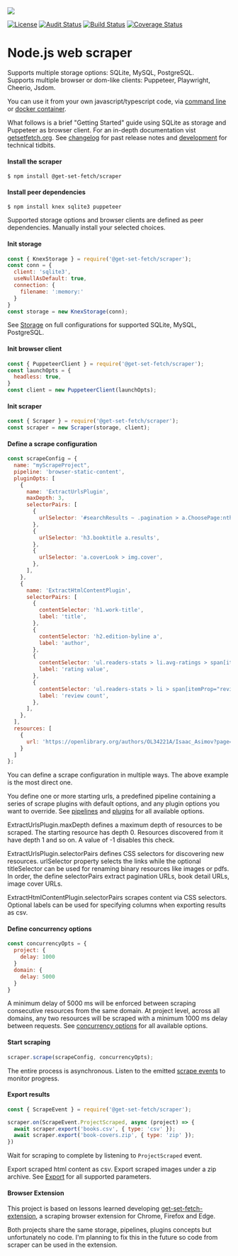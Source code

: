 <img src="https://get-set-fetch.github.io/get-set-fetch/logo.png">

[![License](https://img.shields.io/badge/license-MIT-brightgreen.svg?style=flat)](https://github.com/get-set-fetch/scraper/blob/main/LICENSE)
[![Audit Status](https://github.com/get-set-fetch/scraper/workflows/audit/badge.svg)](https://github.com/get-set-fetch/scraper/actions?query=workflow%3Aaudit)
[![Build Status](https://github.com/get-set-fetch/scraper/workflows/test/badge.svg)](https://github.com/get-set-fetch/scraper/actions?query=workflow%3Atest)
[![Coverage Status](https://coveralls.io/repos/github/get-set-fetch/scraper/badge.svg?branch=main)](https://coveralls.io/github/get-set-fetch/scraper?branch=main)

# Node.js web scraper

Supports multiple storage options: SQLite, MySQL, PostgreSQL.  
Supports multiple browser or dom-like clients: Puppeteer, Playwright, Cheerio, Jsdom. 

You can use it from your own javascript/typescript code, via [command line](https://www.getsetfetch.org/node/command-line.html) or [docker container](https://www.getsetfetch.org/node/docker.html).

What follows is a brief "Getting Started" guide using SQLite as storage and Puppeteer as browser client. For an in-depth documentation vist [getsetfetch.org](https://www.getsetfetch.org). See [changelog](changelog.md) for past release notes and [development](development.md) for technical tidbits.

#### Install the scraper
```
$ npm install @get-set-fetch/scraper
```

#### Install peer dependencies
```
$ npm install knex sqlite3 puppeteer
```
Supported storage options and browser clients are defined as peer dependencies. Manually install your selected choices.

#### Init storage
```js
const { KnexStorage } = require('@get-set-fetch/scraper');
const conn = {
  client: 'sqlite3',
  useNullAsDefault: true,
  connection: {
    filename: ':memory:'
  }
}
const storage = new KnexStorage(conn);
```
See [Storage](https://www.getsetfetch.org/node/storage.html) on full configurations for supported SQLite, MySQL, PostgreSQL.

#### Init browser client
```js
const { PuppeteerClient } = require('@get-set-fetch/scraper');
const launchOpts = {
  headless: true,
}
const client = new PuppeteerClient(launchOpts);
```

#### Init scraper
```js
const { Scraper } = require('@get-set-fetch/scraper');
const scraper = new Scraper(storage, client);
```

#### Define a scrape configuration
```js
const scrapeConfig = {
  name: "myScrapeProject",
  pipeline: 'browser-static-content',
  pluginOpts: [
    {
      name: 'ExtractUrlsPlugin',
      maxDepth: 3,
      selectorPairs: [
        {
          urlSelector: '#searchResults ~ .pagination > a.ChoosePage:nth-child(2)',
        },
        {
          urlSelector: 'h3.booktitle a.results',
        },
        {
          urlSelector: 'a.coverLook > img.cover',
        },
      ],
    },
    {
      name: 'ExtractHtmlContentPlugin',
      selectorPairs: [
        {
          contentSelector: 'h1.work-title',
          label: 'title',
        },
        {
          contentSelector: 'h2.edition-byline a',
          label: 'author',
        },
        {
          contentSelector: 'ul.readers-stats > li.avg-ratings > span[itemProp="ratingValue"]',
          label: 'rating value',
        },
        {
          contentSelector: 'ul.readers-stats > li > span[itemProp="reviewCount"]',
          label: 'review count',
        },
      ],
    },
  ],
  resources: [
    {
      url: 'https://openlibrary.org/authors/OL34221A/Isaac_Asimov?page=1'
    }
  ]
};
```
You can define a scrape configuration in multiple ways. The above example is the most direct one.

You define one or more starting urls, a predefined pipeline containing a series of scrape plugins with default options, and any plugin options you want to override. See [pipelines](https://www.getsetfetch.org/node/pipelines.html) and [plugins](https://www.getsetfetch.org/node/plugins.html) for all available options.

ExtractUrlsPlugin.maxDepth defines a maximum depth of resources to be scraped. The starting resource has depth 0. Resources discovered from it have depth 1 and so on. A value of -1 disables this check.

ExtractUrlsPlugin.selectorPairs defines CSS selectors for discovering new resources. urlSelector property selects the links while the optional titleSelector can be used for renaming binary resources like images or pdfs. In order, the define selectorPairs extract pagination URLs, book detail URLs, image cover URLs.

ExtractHtmlContentPlugin.selectorPairs scrapes content via CSS selectors. Optional labels can be used for specifying columns when exporting results as csv.

#### Define concurrency options
```js
const concurrencyOpts = {
  project: {
    delay: 1000
  }
  domain: {
    delay: 5000
  }
}
```
A minimum delay of 5000 ms will be enforced between scraping consecutive resources from the same domain. At project level, across all domains, any two resources will be scraped with a minimum 1000 ms delay between requests. See [concurrency options](https://www.getsetfetch.org/node/scrape.html#concurrency-options) for all available options.

#### Start scraping
```js
scraper.scrape(scrapeConfig, concurrencyOpts);
```
The entire process is asynchronous. Listen to the emitted [scrape events](https://www.getsetfetch.org/node/scrape.html#scrape-events) to monitor progress.

#### Export results
```js
const { ScrapeEvent } = require('@get-set-fetch/scraper');

scraper.on(ScrapeEvent.ProjectScraped, async (project) => {
  await scraper.export('books.csv', { type: 'csv' });
  await scraper.export('book-covers.zip', { type: 'zip' });
})
```
Wait for scraping to complete by listening to `ProjectScraped` event.

Export scraped html content as csv. Export scraped images under a zip archive. See [Export](https://www.getsetfetch.org/node/export.html) for all supported parameters.


#### Browser Extension
This project is based on lessons learned developing [get-set-fetch-extension](https://github.com/get-set-fetch/extension), a scraping browser extension for Chrome, Firefox and Edge.

Both projects share the same storage, pipelines, plugins concepts but unfortunately no code. I'm planning to fix this in the future so code from scraper can be used in the extension. 